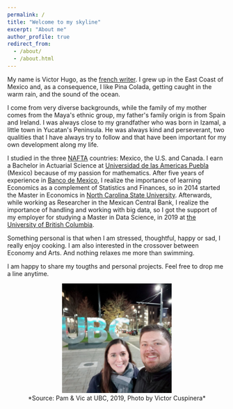 ```yaml
---
permalink: /
title: "Welcome to my skyline"
excerpt: "About me"
author_profile: true
redirect_from: 
  - /about/
  - /about.html
---
```


My name is Victor Hugo, as the [french writer](https://en.wikipedia.org/wiki/Victor_Hugo). I grew up in the East Coast of Mexico and, as a consequence, I like Pina Colada, getting caught in the warm rain, and the sound of the ocean.

I come from very diverse backgrounds, while the family of my mother comes from the Maya's ethnic group, my father's family origin is from Spain and Ireland. I was always close to my grandfather who was born in Izamal, a little town in Yucatan's Peninsula. He was always kind and perseverant, two qualities that I have always try to follow and that have been important for my own development along my life.

I studied in the three [NAFTA](https://en.wikipedia.org/wiki/United_States–Mexico–Canada_Agreement) countries: Mexico, the U.S. and Canada. I earn a Bachelor in Actuarial Science at [Universidad de las Americas Puebla](https://www.udlap.mx/ofertaacademica/Default.aspx?cveCarrera=LAT&idioma=2) (Mexico) because of my passion for mathematics. After five years of experience in [Banco de Mexico](https://www.banxico.org.mx/indexen.html), I realize the importance of learning Economics as a complement of Statistics and Finances, so in 2014 started the Master in Economics in [North Carolina State University](https://poole.ncsu.edu/gradecon/). Afterwards, while working as Researcher in the Mexican Central Bank, I realize the importance of handling and working with big data, so I got the support of my employer for studying a Master in Data Science, in 2019 at [the University of British Columbia](https://masterdatascience.ubc.ca).

Something personal is that when I am stressed, thoughtful, happy or sad, I really enjoy cooking. I am also interested in the crossover between Economy and Arts. And nothing relaxes me more than swimming.

I am happy to share my tougths and personal projects. Feel free to drop me a line anytime.

<center>
<img src="/images/vic_ubc.jpg" alt="cohort" width="50%" height="50%"/>  
</center>

<center>  
*Source: Pam & Vic at UBC, 2019, Photo by Victor Cuspinera*  
</center>